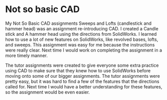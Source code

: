 # Not so basic CAD
My Not So Basic CAD assignments
Sweeps and Lofts (candlestick and hammer head) was an assignment re-introducing CAD. I created a Candle stick and A hammer head using the directions from SolidWorks. I learned how to use a lot of new features on SolidWorks, like revolved bases, lofts, and sweeps. This assignment was easy for me because the instructions were really clear. Next time I would work on completing the assignment in a more timely manner. 

The tutor assignments were created to give everyone some extra practice using CAD to make sure that they knew how to use SolidWorks before moving onto some of our bigger assignments. The tutor assignments were pretty easy, but it was hard to find a few of the features that the directions called for. Next time I would have a better understanding for these features, so the assignment would be even easier.

